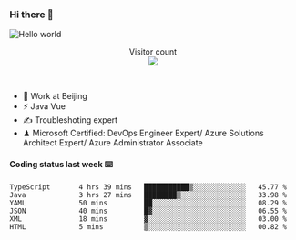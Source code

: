 ### Hi there 👋

<img src="https://raw.githubusercontent.com/sagar-viradiya/sagar-viradiya/master/resources/banner.png" alt="Hello world">
<p align="center"> 
  Visitor count<br/>
  <img src="https://profile-counter.glitch.me/youszoe/count.svg" />
</p>
<br/>

- 🍻 Work at Beijing 
- ⚡ Java Vue
- ✍️ Troubleshoting expert
- ♟  Microsoft Certified: DevOps Engineer Expert/ Azure Solutions Architect Expert/ Azure Administrator Associate

#### Coding status last week ⌨️

<!--START_SECTION:waka-->

```text
TypeScript       4 hrs 39 mins   ███████████▒░░░░░░░░░░░░░   45.77 %
Java             3 hrs 27 mins   ████████▒░░░░░░░░░░░░░░░░   33.98 %
YAML             50 mins         ██░░░░░░░░░░░░░░░░░░░░░░░   08.29 %
JSON             40 mins         █▓░░░░░░░░░░░░░░░░░░░░░░░   06.55 %
XML              18 mins         ▓░░░░░░░░░░░░░░░░░░░░░░░░   03.00 %
HTML             5 mins          ▒░░░░░░░░░░░░░░░░░░░░░░░░   00.82 %
```

<!--END_SECTION:waka-->

<br/>
<center><img src="http://ghchart.rshah.org/409ba5/yousazoe" alt="" /></center>



